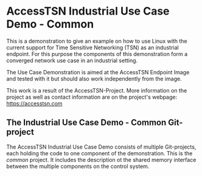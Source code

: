 # AccessTSN Industrial Use Case Demo - Common
This is a demonstration to give an example on how to use Linux with the current support for Time Sensitive Networking (TSN) as an industrial endpoint. For this purpose the components of this demonstration form a converged network use case in an industrial setting. 

The Use Case Demonstration is aimed at the AccessTSN Endpoint Image and tested with it but should also work independently from the image.

This work is a result of the AccessTSN-Project. More information on the project as well as contact information are on the project's webpage: https://accesstsn.com

## The Industrial Use Case Demo - Common Git-project

The AccessTSN Industrial Use Case Demo consists of multiple Git-projects, each holding the code to one component of the demonstration. This is the *common* project. It includes the description ot the shared memory interface between the multiple components on the control system.
